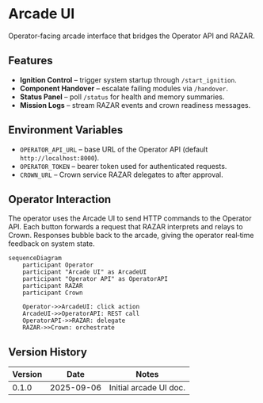# Arcade UI

Operator-facing arcade interface that bridges the Operator API and RAZAR.

## Features
- **Ignition Control** – trigger system startup through `/start_ignition`.
- **Component Handover** – escalate failing modules via `/handover`.
- **Status Panel** – poll `/status` for health and memory summaries.
- **Mission Logs** – stream RAZAR events and crown readiness messages.

## Environment Variables
- `OPERATOR_API_URL` – base URL of the Operator API (default `http://localhost:8000`).
- `OPERATOR_TOKEN` – bearer token used for authenticated requests.
- `CROWN_URL` – Crown service RAZAR delegates to after approval.

## Operator Interaction
The operator uses the Arcade UI to send HTTP commands to the Operator API. Each button forwards a request that RAZAR interprets
and relays to Crown. Responses bubble back to the arcade, giving the operator real‑time feedback on system state.

```mermaid
sequenceDiagram
    participant Operator
    participant "Arcade UI" as ArcadeUI
    participant "Operator API" as OperatorAPI
    participant RAZAR
    participant Crown

    Operator->>ArcadeUI: click action
    ArcadeUI->>OperatorAPI: REST call
    OperatorAPI->>RAZAR: delegate
    RAZAR->>Crown: orchestrate
```

## Version History
| Version | Date       | Notes                   |
|---------|------------|-------------------------|
| 0.1.0   | 2025-09-06 | Initial arcade UI doc.  |
